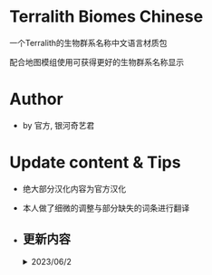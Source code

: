# Terralith Biomes Chinese
  一个Terralith的生物群系名称中文语言材质包

  配合地图模组使用可获得更好的生物群系名称显示

# Author
  - by 官方, 银河奇艺君

# Update content & Tips
  - 绝大部分汉化内容为官方汉化
  - 本人做了细微的调整与部分缺失的词条进行翻译
  - ## 更新内容
    <details>
      <summary>2023/06/2</summary>

      - 修复官方`zh_cn.json`文件格式错误
      - 添加新生物群系词条:
      ```json
          "biome.terralith.skylands": "空岛",
          "biome.terralith.snowy_cherry_grove": "积雪的樱花林"
      ```
    </details>